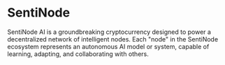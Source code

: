 # SentiNode
SentiNode AI is a groundbreaking cryptocurrency designed to power a decentralized network of intelligent nodes. Each "node" in the SentiNode ecosystem represents an autonomous AI model or system, capable of learning, adapting, and collaborating with others. 
